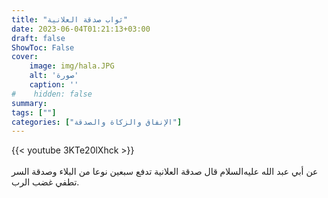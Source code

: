 ```yaml
---
title: "ثواب صدقة العلانية"
date: 2023-06-04T01:21:13+03:00
draft: false
ShowToc: False
cover:
    image: img/hala.JPG
    alt: 'صورة'
    caption: ''
#    hidden: false
summary: 
tags: [""]
categories: ["الإنفاق والزكاة والصدقة"]
---
```

{{< youtube 3KTe20lXhck >}}  
 <br>
عن أبي عبد الله عليه‌السلام قال
صدقة العلانية تدفع سبعين نوعا من البلاء وصدقة السر تطفي غضب الرب.

